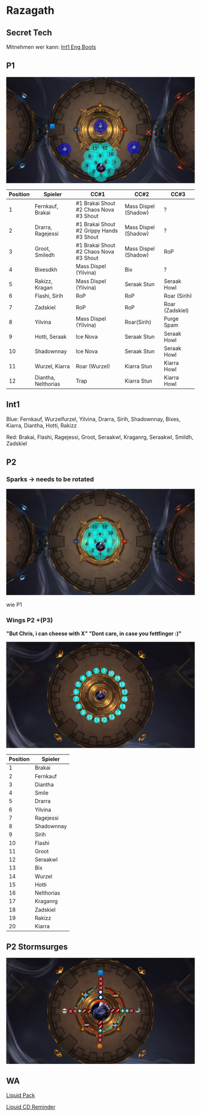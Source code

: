# Razagath

## Secret Tech 

Mitnehmen wer kann: [Int1 Eng Boots](https://www.wowhead.com/item=172912/momentum-redistributor-boots)

## P1

![P1](/images/raziP1.png)

| Position    | Spieler | CC#1 | CC#2 | CC#3 |
| ----------- | ----------- | ----------- | ----------- | ----------- |
| 1  | Fernkauf, Brakai | #1 Brakai Shout #2 Chaos Nova #3 Shout | Mass Dispel (Shadow) | ? |
| 2  | Drarra, Ragejessi| #1 Brakai Shout #2 Grippy Hands #3 Shout | Mass Dispel (Shadow)| ? |
| 3  | Groot, Smiledh   | #1 Brakai Shout #2 Chaos Nova #3 Shout | Mass Dispel (Shadow)| RoP |
| 4  | Bixesdkh         | Mass Dispel (Yilvina) | Bix | ? |
| 5  | Rakizz, Kragan     | Mass Dispel (Yilvina) | Seraak Stun | Seraak Howl |
| 6  | Flashi, Sirih    | RoP | RoP | Roar (Sirih) |
| 7  | Zadskiel         | RoP | RoP | Roar (Zadskiel) |
| 8  | Yilvina           | Mass Dispel (Yilvina) | Roar(Sirih) | Purge Spam |
| 9  | Hotti, Seraak | Ice Nova | Seraak Stun | Seraak Howl |
| 10 | Shadownnay       | Ice Nova | Seraak Stun | Seraak Howl |
| 11 | Wurzel, Kiarra     | Roar (Wurzel) | Kiarra Stun | Kiarra Howl |
| 12 | Diantha, Nelthorias  | Trap | Kiarra Stun | Kiarra Howl |

## Int1

Blue: Fernkauf, Wurzelfurzel, Yilvina, Drarra, Sirih, Shadownnay, Bixes, Kiarra, Diantha, Hotti, Rakizz 

Red: Brakai, Flashi, Ragejessi, Groot, Seraakwl, Kraganrg, Seraakwl, Smildh, Zadskiel

## P2

### Sparks -> needs to be rotated

![P2_Sparks](/images/6_p2sparks.png)

wie P1

### Wings P2 +(P3)

**"But Chris, i can cheese with X" "Dont care, in case you fettfinger :)"**

![P2_Wings](/images/6_p2wingsv2.png)

| Position    | Spieler |
| ----------- | ----------- |
| 1 | Brakai |
| 2 | Fernkauf |
| 3 | Diantha |
| 4 | Smile |
| 5 | Drarra |
| 6 | Yilvina |
| 7 | Ragejessi|
| 8 | Shadownnay |
| 9 | Sirih |
| 10 | Flashi |
| 11 | Groot |
| 12 | Seraakwl |
| 13 | Bix |
| 14 | Wurzel |
| 15 | Hotti |
| 16 | Nelthorias |
| 17 | Kraganrg |
| 18 | Zadskiel |
| 19 | Rakizz |
| 20 | Kiarra |

## P2 Stormsurges

![Liquid Strat](/images/6_p2stormsurge.png)


## WA

[Liquid Pack](https://wago.io/LiquidVault)

[Liquid CD Reminder](https://wago.io/cDPzpjk7w)
